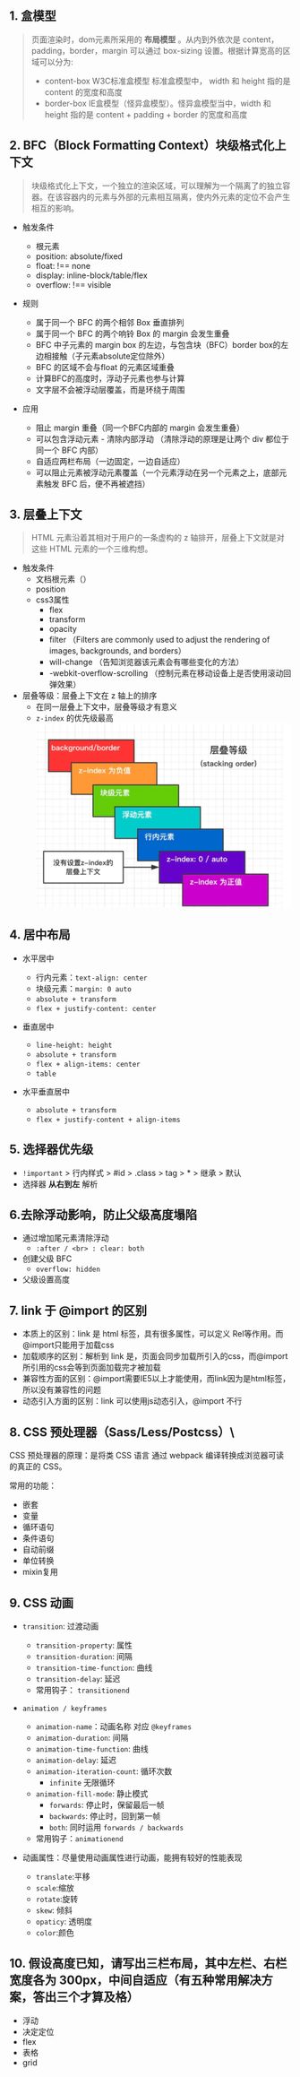 ## 1. 盒模型
> 页面渲染时，dom元素所采用的 **布局模型** 。从内到外依次是 content，padding，border，margin 可以通过 box-sizing 设置。根据计算宽高的区域可以分为:
> - content-box W3C标准盒模型 标准盒模型中， width 和 height 指的是 content 的宽度和高度
> - border-box IE盒模型（怪异盒模型）。怪异盒模型当中，width 和 height 指的是 content + padding + border 的宽度和高度

## 2. BFC（Block Formatting Context）块级格式化上下文
> 块级格式化上下文，一个独立的渲染区域，可以理解为一个隔离了的独立容器。在该容器内的元素与外部的元素相互隔离，使内外元素的定位不会产生相互的影响。

- 触发条件
  - 根元素
  - position: absolute/fixed
  - float: !== none
  - display: inline-block/table/flex
  - overflow: !== visible

- 规则
  - 属于同一个 BFC 的两个相邻 Box 垂直排列
  - 属于同一个 BFC 的两个响铃 Box 的 margin 会发生重叠
  - BFC 中子元素的 margin box 的左边，与包含块（BFC）border box的左边相接触（子元素absolute定位除外）
  - BFC 的区域不会与float 的元素区域重叠
  - 计算BFC的高度时，浮动子元素也参与计算
  - 文字层不会被浮动层覆盖，而是环绕于周围

- 应用
  - 阻止 margin 重叠（同一个BFC内部的 margin 会发生重叠）
  - 可以包含浮动元素 - 清除内部浮动 （清除浮动的原理是让两个 div 都位于同一个 BFC 内部）
  - 自适应两栏布局（一边固定，一边自适应）
  - 可以阻止元素被浮动元素覆盖（一个元素浮动在另一个元素之上，底部元素触发 BFC 后，便不再被遮挡）

## 3. 层叠上下文
> HTML 元素沿着其相对于用户的一条虚构的 z 轴排开，层叠上下文就是对这些 HTML 元素的一个三维构想。
- 触发条件
  - 文档根元素（<html>）
  - position
  - css3属性
    - flex
    - transform
    - opacity
    - filter （Filters are commonly used to adjust the rendering of images, backgrounds, and borders）
    - will-change （告知浏览器该元素会有哪些变化的方法）
    - -webkit-overflow-scrolling （控制元素在移动设备上是否使用滚动回弹效果）
- 层叠等级：层叠上下文在 z 轴上的排序
  - 在同一层叠上下文中，层叠等级才有意义
  - `z-index` 的优先级最高
  ![层叠顺序](./images/层叠等级.png)

## 4. 居中布局

- 水平居中
  - 行内元素：`text-align: center`
  - 块级元素：`margin: 0 auto`
  - `absolute + transform`
  - `flex + justify-content: center`

- 垂直居中
  - `line-height: height`
  - `absolute + transform`
  - `flex + align-items: center`
  - `table`

- 水平垂直居中
  - `absolute + transform`
  - `flex + justify-content + align-items`

## 5. 选择器优先级

- `!important` > 行内样式 > #id > .class > tag > * > 继承 > 默认
- 选择器 **从右到左** 解析 

## 6.去除浮动影响，防止父级高度塌陷

- 通过增加尾元素清除浮动
  - `:after / <br> : clear: both`
- 创建父级 BFC
  - `overflow: hidden`
- 父级设置高度

## 7. link 于 @import 的区别

- 本质上的区别：link 是 html 标签，具有很多属性，可以定义 Rel等作用。而@import只能用于加载css
- 加载顺序的区别：解析到 link 是，页面会同步加载所引入的css，而@import所引用的css会等到页面加载完才被加载
- 兼容性方面的区别：@import需要IE5以上才能使用，而link因为是html标签，所以没有兼容性的问题
- 动态引入方面的区别：link 可以使用js动态引入，@import 不行

## 8. CSS 预处理器（Sass/Less/Postcss）\

CSS 预处理器的原理：是将类 CSS 语言 通过 webpack 编译转换成浏览器可读的真正的 CSS。

常用的功能：

- 嵌套
- 变量
- 循环语句
- 条件语句
- 自动前缀
- 单位转换
- mixin复用

## 9. CSS 动画

- `transition`: 过渡动画
  - `transition-property`: 属性
  - `transition-duration`: 间隔
  - `transition-time-function`: 曲线
  - `transition-delay`: 延迟
  - 常用钩子： `transitionend`

- `animation / keyframes`
  - `animation-name`：动画名称 对应 `@keyframes`
  - `animation-duration`: 间隔
  - `animation-time-function`: 曲线
  - `animation-delay`: 延迟
  - `animation-iteration-count`: 循环次数
    - `infinite` 无限循环
  - `animation-fill-mode`: 静止模式
    - `forwards`: 停止时，保留最后一帧
    - `backwards`: 停止时，回到第一帧
    - `both`: 同时运用 `forwards / backwards`
  - 常用钩子：`animationend`

- 动画属性：尽量使用动画属性进行动画，能拥有较好的性能表现
  - `translate`:平移
  - `scale`:缩放 
  - `rotate`:旋转
  - `skew`: 倾斜
  - `opaticy`: 透明度
  - `color`:颜色

## 10. 假设高度已知，请写出三栏布局，其中左栏、右栏宽度各为 300px，中间自适应（有五种常用解决方案，答出三个才算及格）
  - 浮动
  - 决定定位
  - flex
  - 表格
  - grid